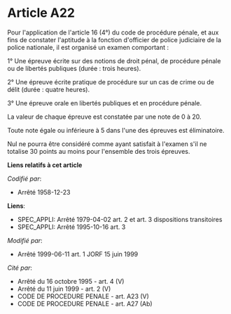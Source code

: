 # Article A22

Pour l'application de l'article 16 (4°) du code de procédure pénale, et aux fins de constater l'aptitude à la fonction
d'officier de police judiciaire de la police nationale, il est organisé un examen comportant :

1° Une épreuve écrite sur des notions de droit pénal, de procédure pénale ou de libertés publiques (durée : trois heures).

2° Une épreuve écrite pratique de procédure sur un cas de crime ou de délit (durée : quatre heures).

3° Une épreuve orale en libertés publiques et en procédure pénale.

La valeur de chaque épreuve est constatée par une note de 0 à 20.

Toute note égale ou inférieure à 5 dans l'une des épreuves est éliminatoire.

Nul ne pourra être considéré comme ayant satisfait à l'examen s'il ne totalise 30 points au moins pour l'ensemble des trois
épreuves.

**Liens relatifs à cet article**

_Codifié par_:

  - Arrêté 1958-12-23

**Liens**:

  - SPEC_APPLI: Arrêté 1979-04-02 art. 2 et art. 3 dispositions transitoires
  - SPEC_APPLI: Arrêté 1995-10-16 art. 3

_Modifié par_:

  - Arrêté 1999-06-11 art. 1 JORF 15 juin 1999

_Cité par_:

  - Arrêté du 16 octobre 1995 - art. 4 (V)
  - Arrêté du 11 juin 1999 - art. 2 (V)
  - CODE DE PROCEDURE PENALE - art. A23 (V)
  - CODE DE PROCEDURE PENALE - art. A27 (Ab)
